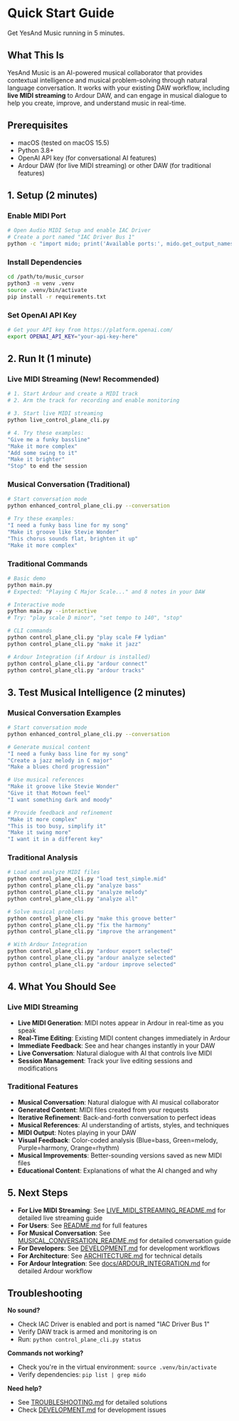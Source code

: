 # Quick Start Guide

Get YesAnd Music running in 5 minutes.

## What This Is

YesAnd Music is an AI-powered musical collaborator that provides contextual intelligence and musical problem-solving through natural language conversation. It works with your existing DAW workflow, including **live MIDI streaming** to Ardour DAW, and can engage in musical dialogue to help you create, improve, and understand music in real-time.

## Prerequisites

- macOS (tested on macOS 15.5)
- Python 3.8+
- OpenAI API key (for conversational AI features)
- Ardour DAW (for live MIDI streaming) or other DAW (for traditional features)

## 1. Setup (2 minutes)

### Enable MIDI Port
```bash
# Open Audio MIDI Setup and enable IAC Driver
# Create a port named "IAC Driver Bus 1"
python -c "import mido; print('Available ports:', mido.get_output_names())"
```

### Install Dependencies
```bash
cd /path/to/music_cursor
python3 -m venv .venv
source .venv/bin/activate
pip install -r requirements.txt
```

### Set OpenAI API Key
```bash
# Get your API key from https://platform.openai.com/
export OPENAI_API_KEY="your-api-key-here"
```

## 2. Run It (1 minute)

### Live MIDI Streaming (New! Recommended)
```bash
# 1. Start Ardour and create a MIDI track
# 2. Arm the track for recording and enable monitoring

# 3. Start live MIDI streaming
python live_control_plane_cli.py

# 4. Try these examples:
"Give me a funky bassline"
"Make it more complex"
"Add some swing to it"
"Make it brighter"
"Stop" to end the session
```

### Musical Conversation (Traditional)
```bash
# Start conversation mode
python enhanced_control_plane_cli.py --conversation

# Try these examples:
"I need a funky bass line for my song"
"Make it groove like Stevie Wonder"
"This chorus sounds flat, brighten it up"
"Make it more complex"
```

### Traditional Commands
```bash
# Basic demo
python main.py
# Expected: "Playing C Major Scale..." and 8 notes in your DAW

# Interactive mode
python main.py --interactive
# Try: "play scale D minor", "set tempo to 140", "stop"

# CLI commands
python control_plane_cli.py "play scale F# lydian"
python control_plane_cli.py "make it jazz"

# Ardour Integration (if Ardour is installed)
python control_plane_cli.py "ardour connect"
python control_plane_cli.py "ardour tracks"
```

## 3. Test Musical Intelligence (2 minutes)

### Musical Conversation Examples
```bash
# Start conversation mode
python enhanced_control_plane_cli.py --conversation

# Generate musical content
"I need a funky bass line for my song"
"Create a jazz melody in C major"
"Make a blues chord progression"

# Use musical references
"Make it groove like Stevie Wonder"
"Give it that Motown feel"
"I want something dark and moody"

# Provide feedback and refinement
"Make it more complex"
"This is too busy, simplify it"
"Make it swing more"
"I want it in a different key"
```

### Traditional Analysis
```bash
# Load and analyze MIDI files
python control_plane_cli.py "load test_simple.mid"
python control_plane_cli.py "analyze bass"
python control_plane_cli.py "analyze melody"
python control_plane_cli.py "analyze all"

# Solve musical problems
python control_plane_cli.py "make this groove better"
python control_plane_cli.py "fix the harmony"
python control_plane_cli.py "improve the arrangement"

# With Ardour Integration
python control_plane_cli.py "ardour export selected"
python control_plane_cli.py "ardour analyze selected"
python control_plane_cli.py "ardour improve selected"
```

## 4. What You Should See

### Live MIDI Streaming
- **Live MIDI Generation**: MIDI notes appear in Ardour in real-time as you speak
- **Real-Time Editing**: Existing MIDI content changes immediately in Ardour
- **Immediate Feedback**: See and hear changes instantly in your DAW
- **Live Conversation**: Natural dialogue with AI that controls live MIDI
- **Session Management**: Track your live editing sessions and modifications

### Traditional Features
- **Musical Conversation**: Natural dialogue with AI musical collaborator
- **Generated Content**: MIDI files created from your requests
- **Iterative Refinement**: Back-and-forth conversation to perfect ideas
- **Musical References**: AI understanding of artists, styles, and techniques
- **MIDI Output**: Notes playing in your DAW
- **Visual Feedback**: Color-coded analysis (Blue=bass, Green=melody, Purple=harmony, Orange=rhythm)
- **Musical Improvements**: Better-sounding versions saved as new MIDI files
- **Educational Content**: Explanations of what the AI changed and why

## 5. Next Steps

- **For Live MIDI Streaming**: See [LIVE_MIDI_STREAMING_README.md](LIVE_MIDI_STREAMING_README.md) for detailed live streaming guide
- **For Users**: See [README.md](README.md) for full features
- **For Musical Conversation**: See [MUSICAL_CONVERSATION_README.md](MUSICAL_CONVERSATION_README.md) for detailed conversation guide
- **For Developers**: See [DEVELOPMENT.md](DEVELOPMENT.md) for development workflows
- **For Architecture**: See [ARCHITECTURE.md](ARCHITECTURE.md) for technical details
- **For Ardour Integration**: See [docs/ARDOUR_INTEGRATION.md](docs/ARDOUR_INTEGRATION.md) for detailed Ardour workflow

## Troubleshooting

**No sound?**
- Check IAC Driver is enabled and port is named "IAC Driver Bus 1"
- Verify DAW track is armed and monitoring is on
- Run: `python control_plane_cli.py status`

**Commands not working?**
- Check you're in the virtual environment: `source .venv/bin/activate`
- Verify dependencies: `pip list | grep mido`

**Need help?**
- See [TROUBLESHOOTING.md](TROUBLESHOOTING.md) for detailed solutions
- Check [DEVELOPMENT.md](DEVELOPMENT.md) for development issues

